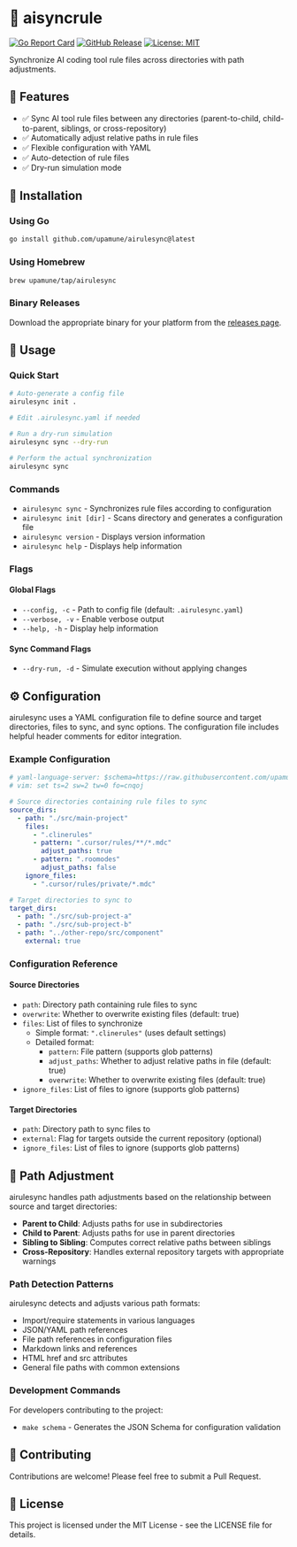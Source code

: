 # 🔄 aisyncrule

[![Go Report Card](https://goreportcard.com/badge/github.com/upamune/airulesync)](https://goreportcard.com/report/github.com/upamune/airulesync)
[![GitHub Release](https://img.shields.io/github/v/release/upamune/airulesync)](https://github.com/upamune/airulesync/releases)
[![License: MIT](https://img.shields.io/badge/License-MIT-yellow.svg)](https://opensource.org/licenses/MIT)

Synchronize AI coding tool rule files across directories with path adjustments.

## 🌟 Features

- ✅ Sync AI tool rule files between any directories (parent-to-child, child-to-parent, siblings, or cross-repository)
- ✅ Automatically adjust relative paths in rule files
- ✅ Flexible configuration with YAML
- ✅ Auto-detection of rule files
- ✅ Dry-run simulation mode

## 🚀 Installation

### Using Go

```bash
go install github.com/upamune/airulesync@latest
```

### Using Homebrew

```bash
brew upamune/tap/airulesync
```

### Binary Releases

Download the appropriate binary for your platform from the [releases page](https://github.com/upamune/airulesync/releases).

## 📖 Usage

### Quick Start

```bash
# Auto-generate a config file
airulesync init .

# Edit .airulesync.yaml if needed

# Run a dry-run simulation
airulesync sync --dry-run

# Perform the actual synchronization
airulesync sync
```

### Commands

- `airulesync sync` - Synchronizes rule files according to configuration
- `airulesync init [dir]` - Scans directory and generates a configuration file
- `airulesync version` - Displays version information
- `airulesync help` - Displays help information

### Flags

#### Global Flags
- `--config, -c` - Path to config file (default: `.airulesync.yaml`)
- `--verbose, -v` - Enable verbose output
- `--help, -h` - Display help information

#### Sync Command Flags
- `--dry-run, -d` - Simulate execution without applying changes

## ⚙️ Configuration

airulesync uses a YAML configuration file to define source and target directories, files to sync, and sync options. The configuration file includes helpful header comments for editor integration.

### Example Configuration

```yaml
# yaml-language-server: $schema=https://raw.githubusercontent.com/upamune/airulesync/refs/heads/main/schema.json
# vim: set ts=2 sw=2 tw=0 fo=cnqoj

# Source directories containing rule files to sync
source_dirs:
  - path: "./src/main-project"
    files:
      - ".clinerules"
      - pattern: ".cursor/rules/**/*.mdc"
        adjust_paths: true
      - pattern: ".roomodes"
        adjust_paths: false
    ignore_files:
      - ".cursor/rules/private/*.mdc"

# Target directories to sync to
target_dirs:
  - path: "./src/sub-project-a"
  - path: "./src/sub-project-b"
  - path: "../other-repo/src/component"
    external: true
```

### Configuration Reference

#### Source Directories

- `path`: Directory path containing rule files to sync
- `overwrite`: Whether to overwrite existing files (default: true)
- `files`: List of files to synchronize
  - Simple format: `".clinerules"` (uses default settings)
  - Detailed format:
    - `pattern`: File pattern (supports glob patterns)
    - `adjust_paths`: Whether to adjust relative paths in file (default: true)
    - `overwrite`: Whether to overwrite existing files (default: true)
- `ignore_files`: List of files to ignore (supports glob patterns)

#### Target Directories

- `path`: Directory path to sync files to
- `external`: Flag for targets outside the current repository (optional)
- `ignore_files`: List of files to ignore (supports glob patterns)

## 📝 Path Adjustment

airulesync handles path adjustments based on the relationship between source and target directories:

- **Parent to Child**: Adjusts paths for use in subdirectories
- **Child to Parent**: Adjusts paths for use in parent directories 
- **Sibling to Sibling**: Computes correct relative paths between siblings
- **Cross-Repository**: Handles external repository targets with appropriate warnings

### Path Detection Patterns

airulesync detects and adjusts various path formats:

- Import/require statements in various languages
- JSON/YAML path references
- File path references in configuration files
- Markdown links and references
- HTML href and src attributes
- General file paths with common extensions

### Development Commands

For developers contributing to the project:

- `make schema` - Generates the JSON Schema for configuration validation

## 🤝 Contributing

Contributions are welcome! Please feel free to submit a Pull Request.

## 📜 License

This project is licensed under the MIT License - see the LICENSE file for details.